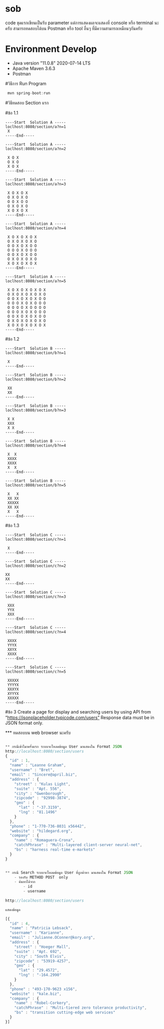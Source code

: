 # sob

code ชุดแรกเขียนเป็นรับ parameter แต่การแสดงผลจะแสดงที่ console หรือ terminal นะครับ
สามารถทดสอบได้บน Postman หรือ tool อื่นๆ ที่มีความสามารถเหมือนๆกันครับ

# Environment Develop
- Java version "11.0.8" 2020-07-14 LTS
- Apache Maven 3.6.3
- Postman

#วิธีการ Run Program

```javascript
 mvn spring-boot:run
 ```

#วิธีทดสอบ Section แรก

#ข้อ 1.1

	----Start  Solution A -----
	loclhost:8080/section/a?n=1
	 X
	-----End-----

	----Start  Solution A -----
	loclhost:8080/section/a?n=2
	
	 X O X
	 O X O
	 X O X
	-----End-----

	----Start  Solution A -----
	loclhost:8080/section/a?n=3
	
	 X O X O X
	 O X O X O
	 O O X O O
	 O X O X O
	 X O X O X
	-----End-----

	----Start  Solution A -----
	loclhost:8080/section/a?n=4
	
	 X O X O X O X
	 O X O X O X O
	 O O X O X O O
	 O O O X O O O
	 O O X O X O O
	 O X O X O X O
	 X O X O X O X
	-----End-----

	----Start  Solution A -----
	loclhost:8080/section/a?n=5
	
	 X O X O X O X O X
	 O X O X O X O X O
	 O O X O X O X O O
	 O O O X O X O O O
	 O O O O X O O O O
	 O O O X O X O O O
	 O O X O X O X O O
	 O X O X O X O X O
	 X O X O X O X O X
	-----End-----

#ข้อ 1.2

	----Start  Solution B -----
	loclhost:8080/section/b?n=1
	
	 X
	-----End-----

	----Start  Solution B -----
	loclhost:8080/section/b?n=2
	
	 XX
	 XX
	-----End-----

	----Start  Solution B -----
	loclhost:8080/section/b?n=3
	
	 X X
	 XXX
	 X X
	-----End-----

	----Start  Solution B -----
	loclhost:8080/section/b?n=4
	
	 X  X
	 XXXX
	 XXXX
	 X  X
	-----End-----

	----Start  Solution B -----
	loclhost:8080/section/b?n=5
	
	 X   X
	 XX XX
	 XXXXX
	 XX XX
	 X   X
	-----End-----

#ข้อ 1.3

	----Start  Solution C -----
	loclhost:8080/section/c?n=1
	
	 X
	-----End-----

	----Start  Solution C -----
	loclhost:8080/section/c?n=2
	
	XX
	XX
	-----End-----

	----Start  Solution C -----
	loclhost:8080/section/c?n=3
	
	 XXX
	 YYX
	 XXX
	-----End-----

	----Start  Solution C -----
	loclhost:8080/section/c?n=4
	
	 XXXX
	 YYYX
	 XXYX
	 XXXX
	-----End-----

	----Start  Solution C -----
	loclhost:8080/section/c?n=5
	
	 XXXXX
	 YYYYX
	 XXXYX
	 XYYYX
	 XXXXX
	-----End-----

#ข้อ 3 Create a page for display and searching users by using API from “https://jsonplaceholder.typicode.com/users” Response data must be in JSON format only.

***  ทดสอบบน web browser นะครับ 

```javascript 

** กรณีเข้าไมาครั้งแรก ระบบจะโหลดข้อมูล User มาแสดงใน Format JSON
http://localhost:8080/section/users
{
  "id" : 1,
  "name" : "Leanne Graham",
  "username" : "Bret",
  "email" : "Sincere@april.biz",
  "address" : {
    "street" : "Kulas Light",
    "suite" : "Apt. 556",
    "city" : "Gwenborough",
    "zipcode" : "92998-3874",
    "geo" : {
      "lat" : "-37.3159",
      "lng" : "81.1496"
    }
  },
  "phone" : "1-770-736-8031 x56442",
  "website" : "hildegard.org",
  "company" : {
    "name" : "Romaguera-Crona",
    "catchPhrase" : "Multi-layered client-server neural-net",
    "bs" : "harness real-time e-markets"
  }
}
```

```javascript

** กรณี Search ระบบจะโหลดข้อมูล User ที่ถูกค้าหา มาแสดงใน Format JSON
	- รองรับ METHOD POST  only
	- ค้นหาได้จาก
		- id
		- username
		
http://localhost:8080/section/users

แสดงข้อมูล

[{
  "id" : 4,
  "name" : "Patricia Lebsack",
  "username" : "Karianne",
  "email" : "Julianne.OConner@kory.org",
  "address" : {
    "street" : "Hoeger Mall",
    "suite" : "Apt. 692",
    "city" : "South Elvis",
    "zipcode" : "53919-4257",
    "geo" : {
      "lat" : "29.4572",
      "lng" : "-164.2990"
    }
  },
  "phone" : "493-170-9623 x156",
  "website" : "kale.biz",
  "company" : {
    "name" : "Robel-Corkery",
    "catchPhrase" : "Multi-tiered zero tolerance productivity",
    "bs" : "transition cutting-edge web services"
  }
}]

